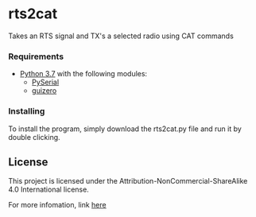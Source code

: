 # rts2cat

Takes an RTS signal and TX's a selected radio using CAT commands

### Requirements

- [Python 3.7](https://www.python.org/downloads/) with the following modules:
  - [PySerial](https://pypi.org/project/pyserial/)
  - [guizero](https://pypi.org/project/guizero/)

### Installing

To install the program, simply download the rts2cat.py file and run it by double clicking.

## License

This project is licensed under the Attribution-NonCommercial-ShareAlike 4.0 International license.

For more infomation, link [here](creativecommons.org/licenses/by-nc-sa/4.0/)
